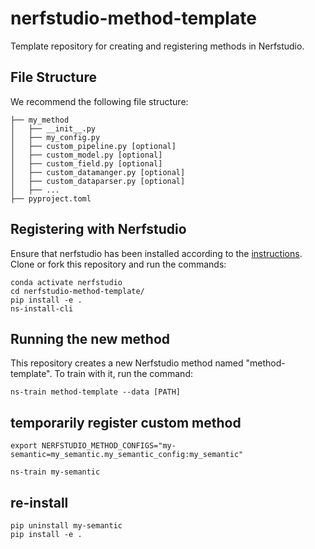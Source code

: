 # nerfstudio-method-template
Template repository for creating and registering methods in Nerfstudio.

## File Structure
We recommend the following file structure:

```
├── my_method
│   ├── __init__.py
│   ├── my_config.py
│   ├── custom_pipeline.py [optional]
│   ├── custom_model.py [optional]
│   ├── custom_field.py [optional]
│   ├── custom_datamanger.py [optional]
│   ├── custom_dataparser.py [optional]
│   ├── ...
├── pyproject.toml
```

## Registering with Nerfstudio
Ensure that nerfstudio has been installed according to the [instructions](https://docs.nerf.studio/en/latest/quickstart/installation.html). Clone or fork this repository and run the commands:

```
conda activate nerfstudio
cd nerfstudio-method-template/
pip install -e .
ns-install-cli
```

## Running the new method
This repository creates a new Nerfstudio method named "method-template". To train with it, run the command:
```
ns-train method-template --data [PATH]
```

## temporarily register custom method

```
export NERFSTUDIO_METHOD_CONFIGS="my-semantic=my_semantic.my_semantic_config:my_semantic"

ns-train my-semantic
```

## re-install
```
pip uninstall my-semantic
pip install -e .

```